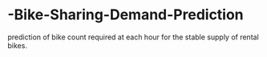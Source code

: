 # -Bike-Sharing-Demand-Prediction
prediction of bike count required at each hour for the stable supply of rental bikes.
